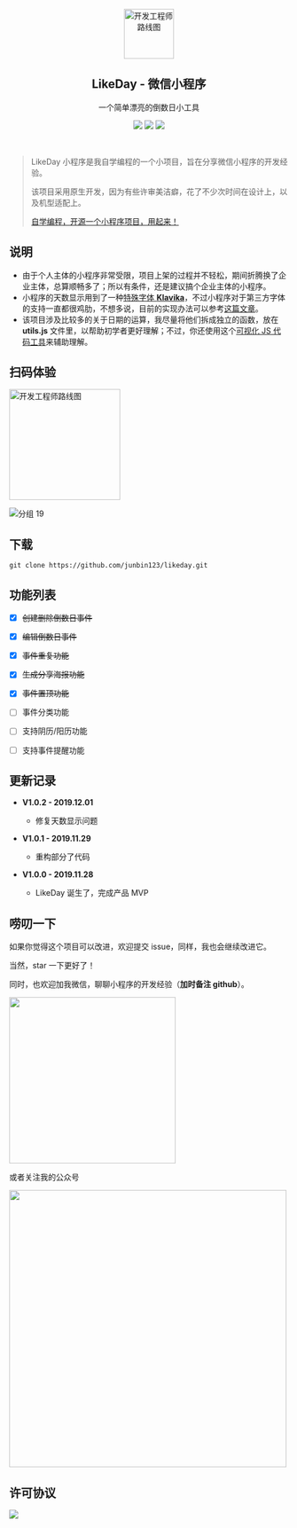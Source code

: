 <p align="center">
  <a href="https://github.com/junbin123/likeday">
    <img src="https://tva1.sinaimg.cn/large/006tNbRwgy1g9fb9gu5yej30dw0dwwfr.jpg" alt="开发工程师路线图" width="90" height="90">
  </a>
  <h2 align="center">LikeDay - 微信小程序</h2>
  <p align="center">一个简单漂亮的倒数日小工具</p>
  <p align="center">
    <a href="https://github.com/junbin123/likeday"><img src="https://img.shields.io/badge/version-v1.0.2-blue"/></a>
    <a href="https://weibo.com/u/6208092799"><img src="https://img.shields.io/badge/weibo-%40%E4%BC%8D%E5%90%8C%E5%AD%A6%E5%91%80-red"/></a>
    <a href="https://github.com/junbin123/likeday"><img src="https://img.shields.io/badge/%E5%BE%AE%E4%BF%A1-abcmeego-green"/></a>


​    

> LikeDay 小程序是我自学编程的一个小项目，旨在分享微信小程序的开发经验。
>
> 该项目采用原生开发，因为有些许审美洁癖，花了不少次时间在设计上，以及机型适配上。
>
> [自学编程，开源一个小程序项目，用起来！](https://mp.weixin.qq.com/s/A41sOWb4Vm-rgBTvFFzw4Q)

## 说明

- 由于个人主体的小程序非常受限，项目上架的过程并不轻松，期间折腾换了企业主体，总算顺畅多了；所以有条件，还是建议搞个企业主体的小程序。
- 小程序的天数显示用到了一种[特殊字体 **Klavika**](https://github.com/junbin123/hello-world/blob/master/KlavikaMedium-Italic.ttf)，不过小程序对于第三方字体的支持一直都很鸡肋，不想多说，目前的实现办法可以参考[这篇文章](https://juejin.im/post/5cd0402bf265da038932a88e)。
- 该项目涉及比较多的关于日期的运算，我尽量将他们拆成独立的函数，放在 **utils.js** 文件里，以帮助初学者更好理解；不过，你还使用这个[可视化 JS 代码工具](https://bogdan-lyashenko.github.io/js-code-to-svg-flowchart/docs/live-editor/index.html)来辅助理解。



## 扫码体验



<img src="https://tva1.sinaimg.cn/large/006tNbRwgy1g9fb2981etj309k09k400.jpg" alt="开发工程师路线图" width="200" height="200">





![分组 19](https://tva1.sinaimg.cn/large/006tNbRwgy1g9fbf8a4vej30m90c8jut.jpg)



## 下载

```
git clone https://github.com/junbin123/likeday.git
```



## 功能列表

- [x] ~~创建删除倒数日事件~~
- [x] ~~编辑倒数日事件~~
- [x] ~~事件重复功能~~
- [x] ~~生成分享海报功能~~
- [x] ~~事件置顶功能~~
- [ ] 事件分类功能
- [ ] 支持阴历/阳历功能
- [ ] 支持事件提醒功能



## 更新记录

- **V1.0.2 - 2019.12.01**
  - 修复天数显示问题

- **V1.0.1 - 2019.11.29**
  -  重构部分了代码
- **V1.0.0 - 2019.11.28**
  - LikeDay 诞生了，完成产品 MVP



## 唠叨一下

如果你觉得这个项目可以改进，欢迎提交 issue，同样，我也会继续改进它。

当然，star 一下更好了！

同时，也欢迎加我微信，聊聊小程序的开发经验（**加时备注 github**）。

<img src="https://tva1.sinaimg.cn/large/006tNbRwgy1g9fc5ajslyj30u0136aca.jpg" width="300"/>

或者关注我的公众号

<img src="https://tva1.sinaimg.cn/large/006tNbRwgy1g9fc8b9wy3j30nc0bu3zc.jpg" width="500"/>



## 许可协议

 <a href="http://www.apache.org/licenses/"><img src="https://img.shields.io/badge/license-Apache%202.0-blue"/></a>